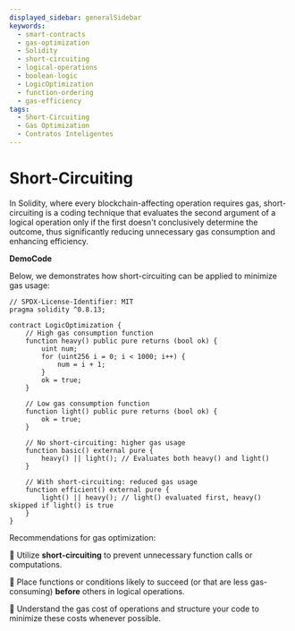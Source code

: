 ```yaml
---
displayed_sidebar: generalSidebar
keywords:
  - smart-contracts
  - gas-optimization
  - Solidity
  - short-circuiting
  - logical-operations
  - boolean-logic
  - LogicOptimization
  - function-ordering
  - gas-efficiency
tags:
  - Short-Circuiting
  - Gas Optimization
  - Contratos Inteligentes
---
```


# Short-Circuiting

In Solidity, where every blockchain-affecting operation requires gas, short-circuiting is a coding technique that evaluates the second argument of a logical operation only if the first doesn't conclusively determine the outcome, thus significantly reducing unnecessary gas consumption and enhancing efficiency.

**DemoCode**

Below, we demonstrates how short-circuiting can be applied to minimize gas usage:

```solidity
// SPDX-License-Identifier: MIT
pragma solidity ^0.8.13;

contract LogicOptimization {
    // High gas consumption function
    function heavy() public pure returns (bool ok) {
        uint num;
        for (uint256 i = 0; i < 1000; i++) {
            num = i + 1;
        }
        ok = true;
    }

    // Low gas consumption function
    function light() public pure returns (bool ok) {
        ok = true;
    }

    // No short-circuiting: higher gas usage
    function basic() external pure {
        heavy() || light(); // Evaluates both heavy() and light()
    }

    // With short-circuiting: reduced gas usage
    function efficient() external pure {
        light() || heavy(); // light() evaluated first, heavy() skipped if light() is true
    }
}
```

Recommendations for gas optimization:

🌟 Utilize **short-circuiting** to prevent unnecessary function calls or computations.

🌟 Place functions or conditions likely to succeed (or that are less gas-consuming) **before** others in logical operations.

🌟 Understand the gas cost of operations and structure your code to minimize these costs whenever possible.
